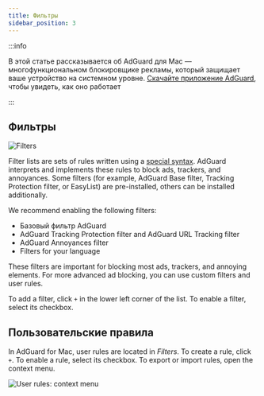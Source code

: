 ```yaml
---
title: Фильтры
sidebar_position: 3
---
```


:::info

В этой статье рассказывается об AdGuard для Mac — многофункциональном блокировщике рекламы, который защищает ваше устройство на системном уровне. [Скачайте приложение AdGuard](https://agrd.io/download-kb-adblock), чтобы увидеть, как оно работает

:::

## Фильтры

![Filters](https://cdn.adtidy.org/content/kb/ad_blocker/mac/filters.png)

Filter lists are sets of rules written using a [special syntax](/general/ad-filtering/create-own-filters). AdGuard interprets and implements these rules to block ads, trackers, and annoyances. Some filters (for example, AdGuard Base filter, Tracking Protection filter, or EasyList) are pre-installed, others can be installed additionally.

We recommend enabling the following filters:

- Базовый фильтр AdGuard
- AdGuard Tracking Protection filter and AdGuard URL Tracking filter
- AdGuard Annoyances filter
- Filters for your language

These filters are important for blocking most ads, trackers, and annoying elements. For more advanced ad blocking, you can use custom filters and user rules.

To add a filter, click `+` in the lower left corner of the list. To enable a filter, select its checkbox.

## Пользовательские правила

In AdGuard for Mac, user rules are located in _Filters_. To create a rule, click `+`. To enable a rule, select its checkbox. To export or import rules, open the context menu.

![User rules: context menu](https://cdn.adtidy.org/content/kb/ad_blocker/mac/rules.png)
